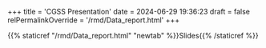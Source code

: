 +++
title = 'CGSS Presentation'
date = 2024-06-29 19:36:23
draft = false
relPermalinkOverride = '/rmd/Data_report.html'
+++


{{% staticref "/rmd/Data_report.html" "newtab" %}}Slides{{% /staticref %}}
